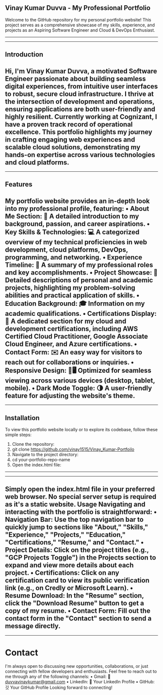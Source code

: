 ## Vinay Kumar Duvva - My Professional Portfolio

Welcome to the GitHub repository for my personal portfolio website! This project serves as a comprehensive showcase of my skills, experience, and projects as an Aspiring Software Engineer and Cloud & DevOps Enthusiast.

---

---
## Introduction

Hi, I'm Vinay Kumar Duvva, a motivated Software Engineer passionate about building seamless digital experiences, from intuitive user interfaces to robust, secure cloud infrastructure. I thrive at the intersection of development and operations, ensuring applications are both user-friendly and highly resilient.
Currently working at Cognizant, I have a proven track record of operational excellence. This portfolio highlights my journey in crafting engaging web experiences and scalable cloud solutions, demonstrating my hands-on expertise across various technologies and cloud platforms.
---

---
## Features

My portfolio website provides an in-depth look into my professional profile, featuring:
•	About Me Section: 👤 A detailed introduction to my background, passion, and career aspirations.
•	Key Skills & Technologies: 💻 A categorized overview of my technical proficiencies in web development, cloud platforms, DevOps, programming, and networking.
•	Experience Timeline: 💼 A summary of my professional roles and key accomplishments.
•	Project Showcase: 🚀 Detailed descriptions of personal and academic projects, highlighting my problem-solving abilities and practical application of skills.
•	Education Background: 🎓 Information on my academic qualifications.
•	Certifications Display: 🏅 A dedicated section for my cloud and development certifications, including AWS Certified Cloud Practitioner, Google Associate Cloud Engineer, and Azure certifications.
•	Contact Form: ✉️ An easy way for visitors to reach out for collaborations or inquiries.
•	Responsive Design: 📱🖥️ Optimized for seamless viewing across various devices (desktop, tablet, mobile).
•	Dark Mode Toggle: 🌗 A user-friendly feature for adjusting the website's theme.
---

---
## Installation
To view this portfolio website locally or to explore its codebase, follow these simple steps:
1.	Clone the repository:
2.	git clone https://github.com/vinay1515/Vinay_Kumar-Portfoilo
3.	Navigate to the project directory:
4.	cd your-portfolio-repo-name
5.	Open the index.html file:

---- 

----
Simply open the index.html file in your preferred web browser. No special server setup is required as it's a static website.
Usage
Navigating and interacting with the portfolio is straightforward:
•	Navigation Bar: Use the top navigation bar to quickly jump to sections like "About," "Skills," "Experience," "Projects," "Education," "Certifications," "Resume," and "Contact."
•	Project Details: Click on the project titles (e.g., "GCP Projects Toggle") in the Projects section to expand and view more details about each project.
•	Certifications: Click on any certification card to view its public verification link (e.g., on Credly or Microsoft Learn).
•	Resume Download: In the "Resume" section, click the "Download Resume" button to get a copy of my resume.
•	Contact Form: Fill out the contact form in the "Contact" section to send a message directly.
---

---
# Contact
I'm always open to discussing new opportunities, collaborations, or just connecting with fellow developers and enthusiasts. Feel free to reach out to me through any of the following channels:
•	Gmail: 📧 duvvavinaykumar@gmail.com
•	LinkedIn: 🔗 Your LinkedIn Profile
•	GitHub: 깃 Your GitHub Profile
Looking forward to connecting!


